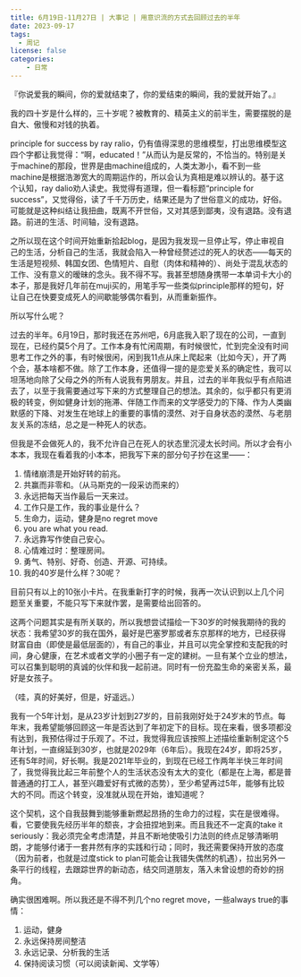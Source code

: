 ```yaml
---
title: 6月19日-11月27日 | 大事记 | 用意识流的方式去回顾过去的半年
date: 2023-09-17
tags:
  - 周记
license: false
categories:
    - 日常
---
```


『你说爱我的瞬间，你的爱就结束了，你的爱结束的瞬间，我的爱就开始了。』

我的四十岁是什么样的，三十岁呢？被教育的、精英主义的前半生，需要摆脱的是自大、傲慢和对钱的执着。

principle for success by ray ralio，仍有值得深思的思维模型，打出思维模型这四个字都让我觉得：“啊，educated！”从而认为是反常的，不恰当的。特别是关于machine的那段，世界是由machine组成的，人类太渺小，看不到一些machine是根据浩渺宽大的周期运作的，所以会认为真相是难以辨认的。基于这个认知，ray dalio劝人读史。我觉得有道理，但一看标题“principle for success”，又觉得俗，读了千千万历史，结果还是为了世俗意义的成功，好俗。可能就是这种纠结让我扭曲，既离不开世俗，又对其感到鄙夷，没有退路。没有退路。前进的生活、时间轴，没有退路。

之所以现在这个时间开始重新拾起blog，是因为我发现一旦停止写，停止审视自己的生活，分析自己的生活，我就会陷入一种曾经赘述过的死人的状态——每天的生活是短视频、韩国女团、色情短片、自慰（肉体和精神的）、尚处于混乱状态的工作、没有意义的暧昧的念头。我不得不写。我甚至想随身携带一本单词卡大小的本子，那是我好几年前在muji买的，用笔手写一些类似principle那样的短句，好让自己在快要变成死人的间歇能够偶尔看到，从而重新振作。

所以写什么呢？

过去的半年。6月19日，那时我还在苏州吧，6月底我入职了现在的公司，一直到现在，已经约莫5个月了。工作本身有忙闲周期，有时候很忙，忙到完全没有时间思考工作之外的事，有时候很闲，闲到我11点从床上爬起来（比如今天），开了两个会，基本啥都不做。除了工作本身，还值得一提的是恋爱关系的确定性，我可以坦荡地向除了父母之外的所有人说我有男朋友。并且，过去的半年我似乎有点陷进去了，以至于我需要通过写下来的方式整理自己的想法。其余的，似乎都只有更消极的转变，例如健身计划的拖滞、伴随工作而来的文学感受力的下降、作为人类幽默感的下降、对发生在地球上的重要的事情的漠然、对于自身状态的漠然、与老朋友关系的冻结，总之是一种死人的状态。

但我是不会做死人的，我不允许自己在死人的状态里沉浸太长时间。所以才会有小本本，我现在看着我的小本本，把我写下来的部分句子抄在这里——：
1. 情绪崩溃是开始好转的前兆。
2. 共赢而非零和。（从马斯克的一段采访而来的）
3. 永远把每天当作最后一天来过。
4. 工作只是工作，我的事业是什么？
5. 生命力，运动，健身是no regret move
6. you are what you read.
7. 永远靠写作使自己安心。
8. 心情难过时：整理房间。
9. 勇气、特别、好奇、创造、开源、可持续。
10. 我的40岁是什么样？30呢？

目前只有以上的10张小卡片。在我重新打字的时候，我再一次认识到以上几个问题至关重要，不能只写下来就作罢，是需要给出回答的。

这两个问题其实是有所关联的，所以我想尝试描绘一下30岁的时候我期待的我的状态：我希望30岁的我在国外，最好是巴塞罗那或者东京那样的地方，已经获得财富自由（即使是最低层面的），有自己的事业，并且可以完全掌控和支配我的时间，身心健康，在艺术或者文学的小圈子有一定的建树。一旦有某个立业的想法，可以召集到聪明的真诚的伙伴和我一起前进。同时有一份充盈生命的亲密关系，最好是女孩子。

（哇，真的好美好，但是，好遥远。）

我有一个5年计划，是从23岁计划到27岁的，目前我刚好处于24岁末的节点。每年末，我希望能够回顾这一年是否达到了年初定下的目标。现在来看，很多项都没有达到，我预估得过于乐观了。不过，我觉得我应该按照上述描绘重新制定这个5年计划，一直绵延到30岁，也就是2029年（6年后）。我现在24岁，即将25岁，还有5年时间，好长啊。我是2021年毕业的，到现在已经工作两年半快三年时间了，我觉得我比起三年前整个人的生活状态没有太大的变化（都是在上海，都是普普通通的打工人，甚至兴趣爱好有式微的态势），至少希望再过5年，能够有比较大的不同。而这个转变，没准就从现在开始，谁知道呢？

这个契机，这个自我鼓舞到能够重新燃起昂扬的生命力的过程，实在是很难得。看，它要使我先经历半年的颓丧，才会扭捏地到来。而且我还不一定真的take it seriously：我必须完全考虑清楚，并且不断地使吸引力法则的终点足够清晰明朗，才能够付诸于一套井然有序的实践和行动；同时，我还需要保持开放的态度（因为前者，也就是过度stick to plan可能会让我错失偶然的机遇），拉出另外一条平行的线程，去跟踪世界的新动态，结交同道朋友，落入未曾设想的奇妙的拐角。

确实很困难啊。所以我还是不得不列几个no regret move，一些always true的事情：
1. 运动，健身
2. 永远保持房间整洁
3. 永远记录、分析我的生活
4. 保持阅读习惯（可以阅读新闻、文学等）
